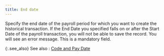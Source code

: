 ```yaml
---
title: End date
---
```



Specify the end date of the payroll period for which you want to create  the historical transaction. If the End Date you specified falls on or  after the Start Date of the payroll transaction, you will not be able  to save the record. You will see an error message. This is a mandatory  field.


{:.see_also}
See also
: [Code and Pay Date]({{site.prl_baseurl}}/misc/code_and_pay_date.html)
